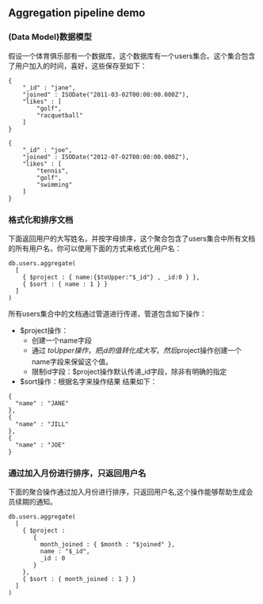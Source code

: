 ## Aggregation pipeline demo
### (Data Model)数据模型
假设一个体育俱乐部有一个数据库，这个数据库有一个users集合。这个集合包含了用户加入的时间，喜好，这些保存至如下：
```
{
    "_id" : "jane",
    "joined" : ISODate("2011-03-02T00:00:00.000Z"),
    "likes" : [ 
        "golf", 
        "racquetball"
    ]
}

{
    "_id" : "joe",
    "joined" : ISODate("2012-07-02T00:00:00.000Z"),
    "likes" : [ 
        "tennis", 
        "golf", 
        "swimming"
    ]
}
```
### 格式化和排序文档
下面返回用户的大写姓名，并按字母排序，这个聚合包含了users集合中所有文档的所有用户名，你可以使用下面的方式来格式化用户名：
```
db.users.aggregate(
  [
    { $project : { name:{$toUpper:"$_id"} , _id:0 } },
    { $sort : { name : 1 } }
  ]
)
```
所有users集合中的文档通过管道进行传递，管道包含如下操作：
*  $project操作：
   * 创建一个name字段
   * 通过 $toUpper操作，把_id的值转化成大写，然后$project操作创建一个name字段来保留这个值。
   * 限制id字段：$project操作默认传递_id字段，除非有明确的指定
* $sort操作：根据名字来操作结果
结果如下：
```
{
  "name" : "JANE"
},
{
  "name" : "JILL"
},
{
  "name" : "JOE"
}
```
### 通过加入月份进行排序，只返回用户名
下面的聚合操作通过加入月份进行排序，只返回用户名,这个操作能够帮助生成会员续期的通知。
```
db.users.aggregate(
  [
    { $project :
       {
         month_joined : { $month : "$joined" },
         name : "$_id",
         _id : 0
       }
    },
    { $sort : { month_joined : 1 } }
  ]
)
```
